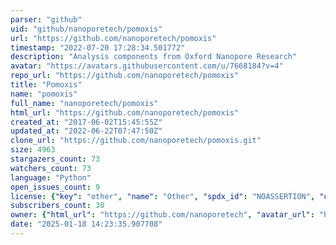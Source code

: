 ```yaml
---
parser: "github"
uid: "github/nanoporetech/pomoxis"
url: "https://github.com/nanoporetech/pomoxis"
timestamp: "2022-07-20 17:28:34.501772"
description: "Analysis components from Oxford Nanopore Research"
avatar: "https://avatars.githubusercontent.com/u/7668184?v=4"
repo_url: "https://github.com/nanoporetech/pomoxis"
title: "Pomoxis"
name: "pomoxis"
full_name: "nanoporetech/pomoxis"
html_url: "https://github.com/nanoporetech/pomoxis"
created_at: "2017-06-02T15:45:55Z"
updated_at: "2022-06-22T07:47:50Z"
clone_url: "https://github.com/nanoporetech/pomoxis.git"
size: 4963
stargazers_count: 73
watchers_count: 73
language: "Python"
open_issues_count: 9
license: {"key": "other", "name": "Other", "spdx_id": "NOASSERTION", "url": null, "node_id": "MDc6TGljZW5zZTA="}
subscribers_count: 30
owner: {"html_url": "https://github.com/nanoporetech", "avatar_url": "https://avatars.githubusercontent.com/u/7668184?v=4", "login": "nanoporetech", "type": "Organization"}
date: "2025-01-18 14:23:35.907708"
---
```

